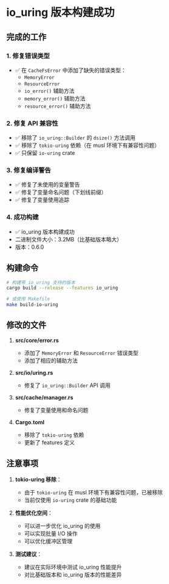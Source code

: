 # io_uring 版本构建成功

## 完成的工作

### 1. 修复错误类型
- ✅ 在 `CacheFsError` 中添加了缺失的错误类型：
  - `MemoryError`
  - `ResourceError`
  - `io_error()` 辅助方法
  - `memory_error()` 辅助方法
  - `resource_error()` 辅助方法

### 2. 修复 API 兼容性
- ✅ 移除了 `io_uring::Builder` 的 `dsize()` 方法调用
- ✅ 移除了 `tokio-uring` 依赖（在 musl 环境下有兼容性问题）
- ✅ 只保留 `io-uring` crate

### 3. 修复编译警告
- ✅ 修复了未使用的变量警告
- ✅ 修复了变量命名问题（下划线前缀）
- ✅ 修复了变量使用追踪

### 4. 成功构建
- ✅ io_uring 版本构建成功
- 二进制文件大小：3.2MB（比基础版本略大）
- 版本：0.6.0

## 构建命令

```bash
# 构建带 io_uring 支持的版本
cargo build --release --features io_uring

# 或使用 Makefile
make build-io-uring
```

## 修改的文件

1. **src/core/error.rs**
   - 添加了 `MemoryError` 和 `ResourceError` 错误类型
   - 添加了相应的辅助方法

2. **src/io/uring.rs**
   - 修复了 `io_uring::Builder` API 调用

3. **src/cache/manager.rs**
   - 修复了变量使用和命名问题

4. **Cargo.toml**
   - 移除了 `tokio-uring` 依赖
   - 更新了 features 定义

## 注意事项

1. **tokio-uring 移除**：
   - 由于 `tokio-uring` 在 musl 环境下有兼容性问题，已被移除
   - 当前仅使用 `io-uring` crate 的基础功能

2. **性能优化空间**：
   - 可以进一步优化 io_uring 的使用
   - 可以实现批量 I/O 操作
   - 可以优化缓冲区管理

3. **测试建议**：
   - 建议在实际环境中测试 io_uring 性能提升
   - 对比基础版本和 io_uring 版本的性能差异